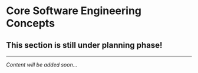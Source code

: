 # Core Software Engineering Concepts

## This section is still under planning phase!

---

*Content will be added soon...*
